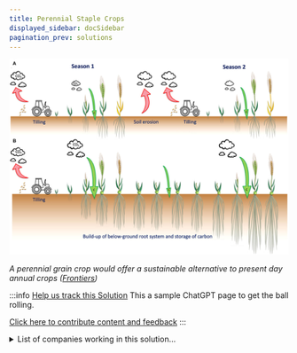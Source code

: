 ```yaml
---
title: Perennial Staple Crops
displayed_sidebar: docSidebar
pagination_prev: solutions
---
```

![Annual crops, reliant on machinery for tilling and sowing, increase soil erosion and CO2 emissions by exposing soil aggregates. Perennial crops, needing one-time tilling, last several seasons, storing carbon and contributing more significantly to soil carbon sequestration.](/../static/img/perennial-staple-crops.jpg)

*A perennial grain crop would offer a sustainable alternative to present day annual crops ([Frontiers](https://www.frontiersin.org/articles/10.3389/fpls.2022.898769/full))*

:::info [Help us track this Solution](contribute)
This a sample ChatGPT page to get the ball rolling.

[Click here to contribute content and feedback](contribute)
:::

<details>
        <summary>List of companies working in this solution...</summary>
         <em>Note: this is an experimental feature. Accuracy not guaranteed</em>
        <div>
            <ul>
             
                <li><a href="https://wiserg.com">Wiserg</a></li>
            
                <li><a href="https://www.atlasai.co/">Atlas Ai</a></li>
            
                <li><a href="https://brightfarms.com">Brightfarms</a></li>
            
                <li><a href="https://traptic.com">Traptic</a></li>
            
                <li><a href="https://boweryfarming.com/">Bowery</a></li>
            
                <li><a href="http://www.beeflow.co/en/">Beeflow</a></li>
            
                <li><a href="https://beehero.io">Beehero</a></li>
            
                <li><a href="https://nan">Farmshelf</a></li>
            
                <li><a href="https://gothamgreens.com">Gotham Greens</a></li>
            
            </ul>
        </div>
        </details>


:::company
  #### [View open jobs in this Solution](https://climatebase.org/jobs?l=&q=&drawdown_solutions=Perennial+Staple+Crops)
:::

## Overview

In the last decade, there has been significant progress in developing perennial staple crops to reverse climate change. Breakthrough technologies such as genetic engineering and synthetic biology have enabled the development of crops that are more resistant to drought and pests, and require less fertilizer and water. These crops have contributed to the reduction of greenhouse gas emissions by reducing the need for chemical inputs, and by sequestering carbon in the soil.

Organizations such as the Land Institute and the Rodale Institute have been at the forefront of this solution, developing and promoting the use of these crops. Companies such as Monsanto and DuPont have also been involved in the development of these crops, and are now beginning to commercialize them.

## Progress Made

In the last decade, there has been significant progress in developing perennial staple crops to reverse climate change. Some of the breakthrough technologies that have been developed include:

1. Genetically modified crops that are more resistant to drought and pests. These crops require less water and pesticides, which reduces greenhouse gas emissions.
2. New irrigation systems that use less water.
3. Crop rotation systems that reduce the need for tilling, which releases greenhouse gases.
4. Cover crops that help reduce soil erosion and improve soil health.

Some of the companies and organizations that have been at the forefront of this solution include:

1. Monsanto
2. Syngenta
3. DuPont
4. The Nature Conservancy
5. World Wildlife Fund

## Lessons Learned

Perennial staple crops are a type of food crop that can be grown year-round and do not need to be replanted each year. They are typically more resilient to environmental stresses than annual crops, and can help to improve soil health and reduce greenhouse gas emissions. Perennial staple crops have been gaining attention as a potential tool for climate change mitigation, as they have the potential to reduce agricultural inputs and increase carbon sequestration in the soil.

However, perennial staple crops are still a relatively new concept, and there are many lessons to be learned from their development and implementation. One key lesson is that perennial staple crops require a different management approach than annual crops, and farmers need to be trained in how to best grow and care for them. Additionally, it is important to select the right type of perennial crop for the specific climate and soil conditions where it will be grown.

Perennial staple crops have shown promise as a potential tool for climate change mitigation, but there is still much to learn about their cultivation and management. With continued research and development, they have the potential to play a significant role in reversing climate change.

## Challenges Ahead

1. One of the challenges that remains in the development and implementation of Perennial Staple Crops to reverse climate change is the lack of knowledge and awareness about the technology among farmers and the general public. There is a need to educate and train farmers on how to grow and care for these crops, as well as to raise awareness about the benefits of this technology.
2. Another challenge is the lack of suitable land for growing these crops. Perennial staple crops require large tracts of land, and many farmers do not have the necessary land area available. In addition, the land that is available may not have the ideal climate or soils for these crops.
3. Another obstacle to scaling up and widely adopting this technology is the cost of developing and implementing it. Perennial staple crops require special equipment and inputs, and the costs of these can be prohibitive for many farmers.
4. Finally, another challenge that remains is the lack of political will to support and promote this technology. In many countries, there is a lack of government policies and programs that would encourage farmers to grow these crops. Without government support, it will be difficult to scale up and widely adopt this technology.

Despite these challenges, there has been some progress made in the development and implementation of perennial staple crops. Several companies and organizations have been working to develop this technology and promote its adoption. These include the Land Institute, the Perennial Agriculture Consortium, and the Rodale Institute. In addition, a number of research studies have been conducted on the potential of this technology to reverse climate change.

## Best Path Forward

The best path forward for the continued development and implementation of Perennial Staple Crops to effectively mitigate the effects of climate change is to continue to research and develop the technology. Additionally, it is important to educate farmers on the benefits of these crops and encourage them to adopt them on a large scale. Some companies and organizations that have been at the forefront of this solution include The Land Institute, Ceres, and The Nature Conservancy.